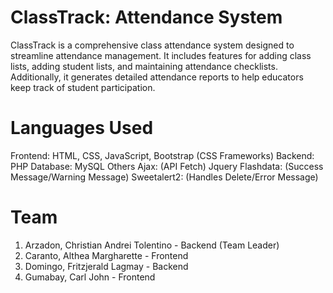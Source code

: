 # ClassTrack: Attendance System
ClassTrack is a comprehensive class attendance system designed to streamline attendance management. It includes features for adding class lists, adding student lists, and maintaining attendance checklists. Additionally, it generates detailed attendance reports to help educators keep track of student participation.

# Languages Used
Frontend: HTML, CSS, JavaScript, Bootstrap (CSS Frameworks)
Backend: PHP
Database: MySQL
Others
Ajax: (API Fetch)
Jquery
Flashdata: (Success Message/Warning Message)
Sweetalert2: (Handles Delete/Error Message)

# Team
1. Arzadon, Christian Andrei Tolentino - Backend (Team Leader)
2. Caranto, Althea Margharette - Frontend
3. Domingo, Fritzjerald Lagmay - Backend
4. Gumabay, Carl John - Frontend
